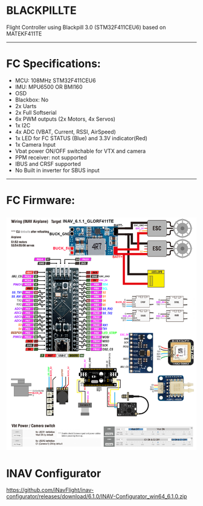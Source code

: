 # BLACKPILLTE
Flight Controller using Blackpill 3.0 (STM32F411CEU6) based on MATEKF411TE

-----------------

# FC Specifications:

* MCU: 108MHz STM32F411CEU6
* IMU: MPU6500 OR BMI160
* OSD
* Blackbox: No
* 2x Uarts
* 2x Full Softserial
* 6x PWM outputs (2x Motors, 4x Servos)
* 1x I2C
* 4x ADC (VBAT, Current, RSSI, AirSpeed)
* 1x LED for FC STATUS (Blue) and 3.3V indicator(Red)
* 1x Camera Input
* Vbat power ON/OFF switchable for VTX and camera
* PPM receiver: not supported
* IBUS and CRSF supported
* No Built in inverter for SBUS input
-----------------
# FC Firmware:
![My Remote Image](https://github.com/ShanGlor/BLACKPILLTE/blob/main/GLORF411-WTE_Wiring1.png?dl=0)
-----------------
# INAV Configurator
https://github.com/iNavFlight/inav-configurator/releases/download/6.1.0/INAV-Configurator_win64_6.1.0.zip
